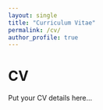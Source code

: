 ```yaml
---
layout: single
title: "Curriculum Vitae"
permalink: /cv/
author_profile: true
---
```

# CV

Put your CV details here...
